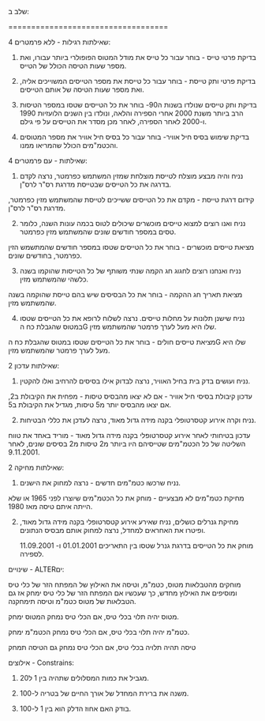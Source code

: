 שלב ב:

===================================

4 שאילתות רגילות - ללא פרמטרים:


 1. בדיקת פרטי טייס - בוחר עבור כל טייס את מודל המטוס הפופולרי ביותר עבורו, ואת מספר שעות הטיסה הכולל של הטייס.

2. בדיקת פרטי ותק טייסת - בוחר עבור כל טייסת את מספר הטייסים המשוייכים אליה, ואת מספר שעות הטיסה של אותם הטייסים.

3. בדיקת ותק טייסים שנולדו בשנות ה90- בוחר את כל הטייסים שטסו במספר הטיסות הרב ביותר משנת 2000 אחרי הספירה והלאה,  ונולדו בין השנים הלועזיות 1990 ו-2000 לאחר הספירה, לאחר מכן מסדר את הטייסים על פי גילם.

4. בדיקת שימוש בסיס חיל אוויר- בוחר עבור כל בסיס חיל אוויר את מספר המטוסים והכטמ"מים הכולל שהמריאו ממנו.


4 שאילתות - עם פרמטרים:


1. נניח והיה מבצע מוצלח לטייסת מוצלחת שמזין המשתמש כפרמטר, נרצה לקדם בדרגה את כל הטייסים שבטייסת מדרגת רס"ר לרס"ן. 

קידום דרגת טייסת - מקדם את כל הטייסים ששייכים לטייסת שהמשתמש מזין כפרמטר, מדרגת רס"ר לרס"ן.


2. נניח ואנו רוצים למצוא טייסים מוכשרים שיכולים לטוס בכמה עונות השנה, כלומר טסים במספר חודשים שונים שהמשתמש מזין כפרמטר.
  
מציאת טייסים מוכשרים - בוחר את כל הטייסים שטסו במספר חודשים שהמתשמש הזין כפרמטר, בחודשים שונים. 


3. נניח ואנחנו רוצים לחגוג חג הקמה שנתי משותף של כל הטייסות שהוקמו בשנה כלשהי שהמשתמש מזין. 

מציאת תאריך חג ההקמה - בוחר את כל הבסיסים שיש בהם טייסת שהוקמה בשנה שהמשתמש מזין.


4. נניח שישנן תלונות על מחלות טייסים. נרצה לשלוח לרופא את כל הטייסים שטסו במטוס שהגבלת כח הG שלו היא מעל לערך פרמטר שהמשתמש מזין.

מציאת טייסים חולים - בוחר את כל הטייסים שטסו במטוס שהגבלת כח הG שלו היא מעל לערך פרמטר שהמשתמש מזין.






2 שאילתות עדכון:


1. נניח ועושים בדק בית בחיל האוויר, נרצה לבדוק אילו בסיסים להרחיב ואלו להקטין. 

עדכון קיבולת בסיסי חיל אוויר - אם לא יצאו מהבסיס טיסות - מפחית את הקיבולת ב2, אם יצאו מהבסיס יותר מ5 טיסות, מגדיל את הקיבולת ב5.

2. נניח וקרה  אירוע קטסרטופלי בקנה מידה גדול מאוד, נרצה לעדכן את כללי הבטיחות.

עדכון בטיחותי לאחר אירוע קטסרטופלי בקנה מידה גדול מאוד - מוריד באחד את טווח השליטה של כל הכטמ"מים שטייסיהם היו ביותר מ2 טיסות מ2 בסיסים שונים, לאחר 9.11.2001.





2 שאילתות מחיקה:


1. נניח שרכשו כטמ"מים חדשים - נרצה למחוק את הישנים.

מחיקת כטמ"מים לא מבצעיים - מוחק את כל הכטמ"מים שיוצרו לפני 1965 או שלא הייתה איתם טיסה מאז 1980.

2. מחיקת גנרלים כושלים, נניח שאירע אירוע קטסרטופלי בקנה מידה גדול מאוד, ופיטרו את האחראים למחדל, נרצה למחוק אותם מבסיס הנתונים.

   מוחק את כל הטייסים בדרגת גנרל שטסו בין התאריכים 01.01.2001 ו- 11.09.2001 לספירה.

שינויים - ALTERים:



מוחקים מהטבלאות מטוס, כטמ"מ, וטיסה את האילוץ של המפתח הזר של כלי טיס ומוסיפים את האילוץ מחדש, כך שעכשיו אם המפתח הזר של כלי טיס ימחק אז גם הטבלאות של מטוס כטמ"מ וטיסה תימחקנה.

מטוס יהיה תלוי בכלי טיס, אם הכלי טיס נמחק המטוס ימחק. 

כטמ"מ יהיה תלוי בכלי טיס, אם הכלי טיס נמחק הכטמ"מ ימחק. 

טיסה תהיה תלויה בכלי טיס, אם הכלי טיס נמחק גם הטיסה תמחק




   אילוצים - Constrains:

1. מגביל את כמות המסלולים שתהיה בין 1 ל20.

2. משנה את ברירת המחדל של אורך החיים של בטריה ל-100.

3. בודק האם אחוז הדלק הוא בין 1 ל-100.



